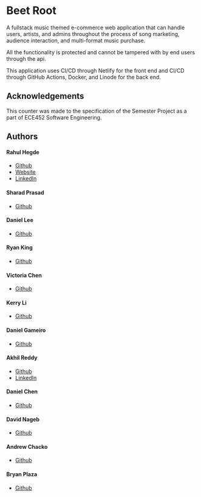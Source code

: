 
# Beet Root
A fullstack music themed e-commerce web application that can handle users, artists, and admins throughout the process of song marketing, audience interaction, and multi-format music purchase.

All the functionality is protected and cannot be tampered with by end users through the api. 

This application uses CI/CD through Netlify for the front end and CI/CD through GitHub Actions, Docker, and Linode for the back end.
## Acknowledgements
This counter was made to the specification of the Semester Project as a part of ECE452 Software Engineering.
## Authors

#### Rahul Hegde
- [Github](https://www.github.com/Hedgineering)
- [Website](https://www.hedgineering.com/)
- [LinkedIn](https://www.linkedin.com/in/rahul-anant-hegde/)

#### Sharad Prasad
- [Github](https://github.com/sharadp1415)

#### Daniel Lee
- [Github](https://github.com/I-isDan)

#### Ryan King
- [Github]()

#### Victoria Chen
- [Github](https://github.com/JustALoafOfBeans)

#### Kerry Li
- [Github](https://github.com/EVTrainer36122)

#### Daniel Gameiro
- [Github](https://github.com/dangameiro)

#### Akhil Reddy
- [Github](https://github.com/akhilvreddy)
- [LinkedIn](https://www.linkedin.com/in/akhilvreddy/)

#### Daniel Chen
- [Github](https://github.com/PeteyPiranha)

#### David Nageb
- [Github](https://github.com/Davidsam007)

#### Andrew Chacko
- [Github](https://github.com/darkChackolate)

#### Bryan Plaza
- [Github](https://github.com/BSPLAZA)


